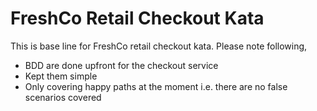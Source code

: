 # FreshCo Retail Checkout Kata

This is base line for FreshCo retail checkout kata. Please note following,
- BDD are done upfront for the checkout service
- Kept them simple
- Only covering happy paths at the moment i.e. there are no false scenarios covered
